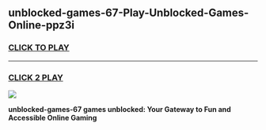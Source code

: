 
## unblocked-games-67-Play-Unblocked-Games-Online-ppz3i
<h3>
<a href="https://premium76.site?title=unblocked-games-67&ref=25A">CLICK TO PLAY</a></h3>
<hr>

<h3>
<a href="https://premium76.site?title=unblocked-games-67&ref=25A">CLICK 2 PLAY</a>
  
</h3>

<a href="https://premium76.site?title=unblocked-games-67&ref=25A"><img src="https://clearcache.store/games.png"></a>


**unblocked-games-67 games unblocked: Your Gateway to Fun and Accessible Online Gaming**
